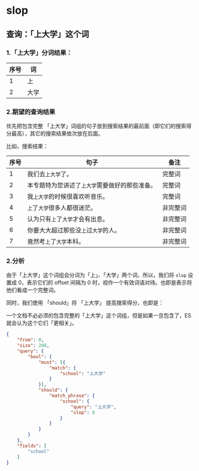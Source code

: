 # slop

## 查询：「上大学」这个词

### 1.「上大学」分词结果：

|序号|词|
|---|---|
|1|上|
|2|大学|

### 2.期望的查询结果

优先把包含完整 「上大学」词组的句子放到搜索结果的最前面（即它们的搜索得分最高），其它的搜索结果依次放在后面。

比如，搜索结果：

| 序号      | 句子 | 备注 |
| ----------- | ----------- | ----------- |
|1|我们去`上大学`了。| 完整词 |
|2|本专题特为您讲述了`上大学`需要做好的那些准备。| 完整词 |
|3|我`上大学`的时候很喜欢听音乐。| 完整词 |
|4|`上`了`大学`很多人都很迷茫。| 非完整词 |
|5|认为只有`上`了`大学`才会有出息。| 非完整词 |
|6|你要大大超过那些没`上`过`大学`的人。| 非完整词 |
|7|竟然考`上`了`大学`本科。| 非完整词 |

### 2.分析

由于「上大学」这个词组会分词为「上」、「大学」两个词，所以，我们将 `slop` 设置成 0，表示它们的 offset 间隔为 0 时，视作一个有效词语对待。也即是表示将他们看成一个完整词。

同时，我们使用 「should」将 「上大学」 提高搜索得分，也即是：

一个文档不必必须的包含完整的「上大学」这个词组，但是如果一旦包含了，ES 就会认为这个它们「更相关」。

```json
{
    "from": 0,
    "size": 200,
    "query": {
        "bool": {
            "must": [{
                "match": {
                    "school": "上大学"
                }
            }],
            "should": {
                "match_phrase": {
                    "school": {
                        "query": "上大学",
                        "slop": 0
                    }
                }
            }
        }
    },
    "fields": [
        "school"
    ]
}
```